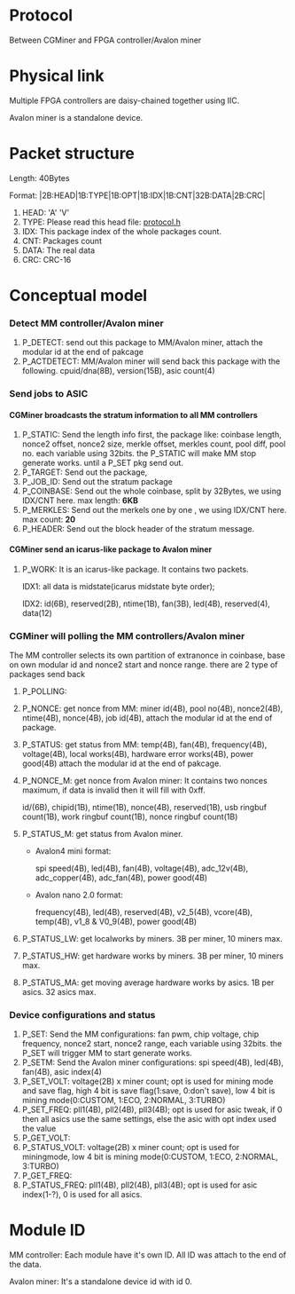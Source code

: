 # Protocol
Between CGMiner and FPGA controller/Avalon miner

# Physical link
Multiple FPGA controllers are daisy-chained together using IIC.

Avalon miner is a standalone device.

# Packet structure
Length: 40Bytes

Format: |2B:HEAD|1B:TYPE|1B:OPT|1B:IDX|1B:CNT|32B:DATA|2B:CRC|

1. HEAD: 'A' 'V'
2. TYPE: Please read this head file: [protocol.h](https://github.com/Canaan-Creative/mm/blob/avalon4/firmware/protocol.h)
3. IDX: This package index of the whole packages count.
4. CNT: Packages count
5. DATA: The real data
6. CRC: CRC-16

# Conceptual model
### Detect MM controller/Avalon miner
1. P_DETECT: send out this package to MM/Avalon miner, attach the modular id at the end of pakcage
2. P_ACTDETECT: MM/Avalon miner will send back this package with the following. cpuid/dna(8B), version(15B), asic count(4)

### Send jobs to ASIC
#### CGMiner broadcasts the stratum information to all MM controllers
1. P_STATIC: Send the length info first, the package like: coinbase length, nonce2 offset, nonce2 size, merkle offset, merkles count, pool diff, pool no. each variable using 32bits. the P_STATIC will make MM stop generate works. until a P_SET pkg send out.
2. P_TARGET: Send out the package,
3. P_JOB_ID: Send out the stratum package
4. P_COINBASE: Send out the whole coinbase, split by 32Bytes, we using IDX/CNT here. max length: **6KB**
5. P_MERKLES: Send out the merkels one by one , we using IDX/CNT here. max count: **20**
6. P_HEADER: Send out the block header of the stratum message.

#### CGMiner send an icarus-like package to Avalon miner
1. P_WORK: It is an icarus-like package. It contains two packets.

	IDX1: all data is midstate(icarus midstate byte order);

	IDX2: id(6B), reserved(2B), ntime(1B), fan(3B), led(4B), reserved(4), data(12)

### CGMiner will polling the MM controllers/Avalon miner
The MM controller selects its own partition of extranonce in coinbase, base on own modular id and nonce2 start and nonce range. there are 2 type of packages send back

1. P_POLLING:
2. P_NONCE: get nonce from MM: miner id(4B), pool no(4B), nonce2(4B), ntime(4B), nonce(4B), job id(4B), attach the modular id at the end of package.
3. P_STATUS: get status from MM: temp(4B), fan(4B), frequency(4B), voltage(4B), local works(4B), hardware error works(4B), power good(4B) attach the modular id at the end of pakcage.
4. P_NONCE_M: get nonce from Avalon miner: It contains two nonces maximum, if data is invalid then it will fill with 0xff.

	id/(6B), chipid(1B), ntime(1B), nonce(4B), reserved(1B), usb ringbuf count(1B), work ringbuf count(1B), nonce ringbuf count(1B)
5. P_STATUS_M: get status from Avalon miner.
	* Avalon4 mini format:

      spi speed(4B), led(4B), fan(4B), voltage(4B), adc_12v(4B), adc_copper(4B), adc_fan(4B), power good(4B)
	* Avalon nano 2.0 format:

      frequency(4B), led(4B), reserved(4B), v2_5(4B), vcore(4B), temp(4B), v1_8 & V0_9(4B), power good(4B)
6. P_STATUS_LW: get localworks by miners. 3B per miner, 10 miners max.
7. P_STATUS_HW: get hardware works by miners. 3B per miner, 10 miners max.
8. P_STATUS_MA: get moving average hardware works by asics. 1B per asics. 32 asics max.

### Device configurations and status
1. P_SET: Send the MM configurations: fan pwm, chip voltage, chip frequency, nonce2 start, nonce2 range, each variable using 32bits. the P_SET will trigger MM to start generate works.
2. P_SETM: Send the Avalon miner configurations: spi speed(4B), led(4B), fan(4B), asic index(4)
3. P_SET_VOLT: voltage(2B) x miner count; opt is used for mining mode and save flag, high 4 bit is save flag(1:save, 0:don't save), low 4 bit is mining mode(0:CUSTOM, 1:ECO, 2:NORMAL, 3:TURBO)
4. P_SET_FREQ: pll1(4B), pll2(4B), pll3(4B); opt is used for asic tweak, if 0 then all asics use the same settings, else the asic with opt index used the value
5. P_GET_VOLT:
6. P_STATUS_VOLT: voltage(2B) x miner count; opt is used for miningmode, low 4 bit is mining mode(0:CUSTOM, 1:ECO, 2:NORMAL, 3:TURBO)
7. P_GET_FREQ:
7. P_STATUS_FREQ: pll1(4B), pll2(4B), pll3(4B); opt is used for asic index(1-?), 0 is used for all asics.

# Module ID
MM controller: Each module have it's own ID. All ID was attach to the end of the data.

Avalon miner: It's a standalone device id with id 0.
